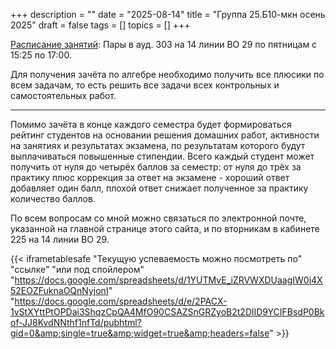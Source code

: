 +++
description = ""
date = "2025-08-14"
title = "Группа 25.Б10-мкн осень 2025"
draft = false
tags = []
topics = []
+++


[Расписание занятий](https://timetable.spbu.ru/MCSC/StudentGroupEvents/Primary/427316):
Пары в ауд. 303 на 14 линии ВО 29 по пятницам с 15:25 по 17:00.

Для получения зачёта по алгебре необходимо получить все плюсики по всем задачам, то есть решить все задачи всех контрольных и самостоятельных работ.
***
Помимо зачёта в конце каждого семестра будет формироваться рейтинг студентов на основании решения домашних работ, активности на занятиях и результатах экзамена, по результатам которого будут выплачиваться повышенные стипендии. Всего каждый студент может получить от нуля до четырёх баллов за семестр: от нуля до трёх за практику плюс коррекция за ответ на экзамене - хороший ответ добавляет один балл, плохой ответ снижает полученное за практику количество баллов.

По всем вопросам со мной можно связаться по электронной почте, указанной на главной странице этого сайта, и по вторникам в кабинете 225 на 14 линии ВО 29.

{{< iframetablesafe "Текущую успеваемость можно посмотреть по" "ссылке" "или под спойлером" "https://docs.google.com/spreadsheets/d/1YUTMvE_iZRVWXDUaagIW0i4X52EOZFuknaOQnNyjonI" "https://docs.google.com/spreadsheets/d/e/2PACX-1vStXYttPtOPDai3ShqzCpQA4MfO90CSAZSnGRZyoB2t2DlID9YCIFBsdP0Bkof-JJ8KvdNNthf1nfTd/pubhtml?gid=0&amp;single=true&amp;widget=true&amp;headers=false" >}}


